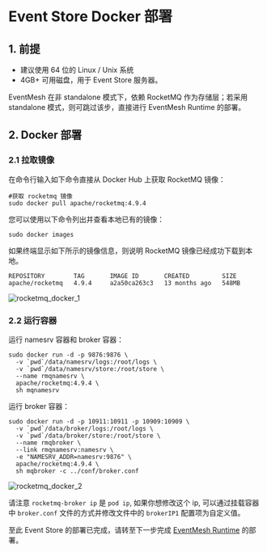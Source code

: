 # Event Store Docker 部署

## 1. 前提

- 建议使用 64 位的 Linux / Unix 系统
- 4GB+ 可用磁盘，用于 Event Store 服务器。

EventMesh 在非 standalone 模式下，依赖 RocketMQ 作为存储层；若采用 standalone 模式，则可跳过该步，直接进行 EventMesh Runtime 的部署。

## 2. Docker 部署

### 2.1 拉取镜像

在命令行输入如下命令直接从 Docker Hub 上获取 RocketMQ 镜像：

```shell
#获取 rocketmq 镜像
sudo docker pull apache/rocketmq:4.9.4
```

您可以使用以下命令列出并查看本地已有的镜像：

```shell
sudo docker images
```

如果终端显示如下所示的镜像信息，则说明 RocketMQ 镜像已经成功下载到本地。

```shell
REPOSITORY        TAG       IMAGE ID       CREATED         SIZE
apache/rocketmq   4.9.4     a2a50ca263c3   13 months ago   548MB
```

![rocketmq_docker_1](/images/install/rocketmq_docker_1.png)

### 2.2 运行容器

运行 namesrv 容器和 broker 容器：

```shell
sudo docker run -d -p 9876:9876 \
  -v `pwd`/data/namesrv/logs:/root/logs \
  -v `pwd`/data/namesrv/store:/root/store \
  --name rmqnamesrv \
  apache/rocketmq:4.9.4 \
  sh mqnamesrv
```

运行 broker 容器：

```shell
sudo docker run -d -p 10911:10911 -p 10909:10909 \
  -v `pwd`/data/broker/logs:/root/logs \
  -v `pwd`/data/broker/store:/root/store \
  --name rmqbroker \
  --link rmqnamesrv:namesrv \
  -e "NAMESRV_ADDR=namesrv:9876" \
  apache/rocketmq:4.9.4 \
  sh mqbroker -c ../conf/broker.conf

```

![rocketmq_docker_2](/images/install/rocketmq_docker_2.png)

请注意 `rocketmq-broker ip` 是 `pod ip`, 如果你想修改这个 ip, 可以通过挂载容器中 `broker.conf` 文件的方式并修改文件中的 `brokerIP1` 配置项为自定义值。

至此 Event Store 的部署已完成，请转至下一步完成 [EventMesh Runtime](04-runtime-with-docker.md) 的部署。
